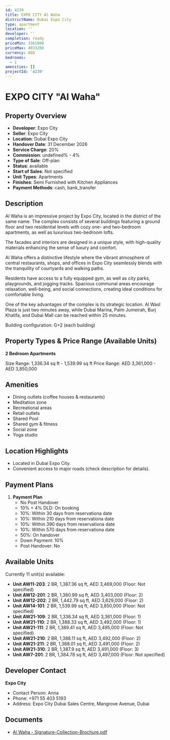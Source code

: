 ```yaml
---
id: 4239
title: EXPO CITY Al Waha
districtName: Dubai Expo City
type: apartment
location: ''
developer: ''
completion: ready
priceMin: 3361000
priceMax: 4033200
currency: AED
bedrooms:
  - 1
amenities: []
projectId: '4239'
---
```


# EXPO CITY "Al Waha"

## Property Overview
- **Developer**: Expo City
- **Seller**: Expo City
- **Location**: Dubai Expo City
- **Handover Date**: 31 December 2026
- **Service Charge**: 20%
- **Commission**: undefined% - 4%
- **Type of Sale**: Off-plan
- **Status**: available
- **Start of Sales**: Not specified
- **Unit Types**: Apartments
- **Finishes**: Semi Furnished with Kitchen Appliances
- **Payment Methods**: cash, bank_transfer

## Description
Al Waha is an impressive project by Expo City, located in the district of the same name. The complex consists of several buildings featuring a ground floor and two residential levels with cozy one- and two-bedroom apartments, as well as luxurious two-bedroom lofts.

The facades and interiors are designed in a unique style, with high-quality materials enhancing the sense of luxury and comfort.

Al Waha offers a distinctive lifestyle where the vibrant atmosphere of central restaurants, shops, and offices in Expo City seamlessly blends with the tranquility of courtyards and walking paths.

Residents have access to a fully equipped gym, as well as city parks, playgrounds, and jogging tracks. Spacious communal areas encourage relaxation, well-being, and social connections, creating ideal conditions for comfortable living.

One of the key advantages of the complex is its strategic location. Al Wasl Plaza is just two minutes away, while Dubai Marina, Palm Jumeirah, Burj Khalifa, and Dubai Mall can be reached within 25 minutes.

Building configuration: G+2 (each building)

## Property Types & Price Range (Available Units)
**2 Bedroom Apartments**

Size Range: 1,336.34 sq ft - 1,539.99 sq ft
Price Range: AED 3,361,000 - AED 3,850,000

## Amenities
- Dining outlets  (coffee houses & restaurants)
- Meditation zone
- Recreational areas
- Retail outlets
- Shared Pool
- Shared gym & fitness
- Social zone
- Yoga studio

## Location Highlights
- Located in Dubai Expo City.
- Convenient access to major roads (check description for details).

## Payment Plans
1. **Payment Plan**
   - No Post Handover
   - 10% + 4% DLD: On booking
   - 10%: Within 30 days from reservationa date
   - 10%: Within 210 days from reservationa date
   - 10%: Within 390 days from reservationa date
   - 10%: Within 570 days from reservationa date
   - 50%: On handover
   - Down Payment: 10%
   - Post Handover: No

## Available Units
Currently 11 unit(s) available:
- **Unit AW11-203**: 2 BR, 1,387.36 sq ft, AED 3,469,000 (Floor: Not specified)
- **Unit AW12-201**: 2 BR, 1,360.99 sq ft, AED 3,403,000 (Floor: 2)
- **Unit AW12-202**: 2 BR, 1,442.79 sq ft, AED 3,629,000 (Floor: 2)
- **Unit AW14-101**: 2 BR, 1,539.99 sq ft, AED 3,850,000 (Floor: Not specified)
- **Unit AW21-109**: 2 BR, 1,336.34 sq ft, AED 3,361,000 (Floor: 1)
- **Unit AW21-110**: 2 BR, 1,388.33 sq ft, AED 3,492,000 (Floor: 1)
- **Unit AW21-111**: 2 BR, 1,389.41 sq ft, AED 3,495,000 (Floor: Not specified)
- **Unit AW21-210**: 2 BR, 1,388.11 sq ft, AED 3,492,000 (Floor: 2)
- **Unit AW21-211**: 2 BR, 1,388.01 sq ft, AED 3,491,000 (Floor: 2)
- **Unit AW21-310**: 2 BR, 1,387.9 sq ft, AED 3,491,000 (Floor: 3)
- **Unit AW7-201**: 2 BR, 1,384.78 sq ft, AED 3,497,000 (Floor: Not specified)

## Developer Contact
**Expo City**
- Contact Person: Anna
- Phone: +971 55 403 5193
- Address: Expo City Dubai Sales Centre, Mangrove Avenue, Dubai

## Documents
- [Al Waha - Signature-Collection-Brochure.pdf](https://cdn.geniemap.net/2025/01/29/MqWSzmdoEfjGLCDVHhn4tDkILnON61YAiW0knk4G.pdf)
